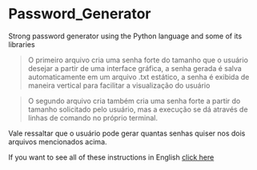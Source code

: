 # Password_Generator
Strong password generator using the Python language and some of its libraries

> O primeiro arquivo cria uma senha forte do tamanho que o usuário desejar a partir de uma interface gráfica, a senha gerada é salva automaticamente em um arquivo .txt estático, a senha é exibida de maneira vertical para facilitar a visualização do usuário

>O segundo arquivo cria também cria uma senha forte a partir do tamanho solicitado pelo usuário, mas a execução se dá através de linhas de comando no próprio terminal.
  
Vale ressaltar que o usuário pode gerar quantas senhas quiser nos dois arquivos mencionados acima.

If you want to see all of these instructions in English [click here](https://translate.google.com.br/?hl=pt-BR&sl=pt&tl=en&text=%3E%20O%20primeiro%20arquivo%20cria%20uma%20senha%20forte%20do%20tamanho%20que%20o%20usu%C3%A1rio%20desejar%20a%20partir%20de%20uma%20interface%20gr%C3%A1fica%2C%20a%20senha%20gerada%20%C3%A9%20salva%20automaticamente%20em%20um%20arquivo%20.txt%20est%C3%A1tico%2C%20a%20senha%20%C3%A9%20exibida%20de%20maneira%20vertical%20para%20facilitar%20a%20visualiza%C3%A7%C3%A3o%20do%20usu%C3%A1rio%0A%0A%3EO%20segundo%20arquivo%20cria%20tamb%C3%A9m%20cria%20uma%20senha%20forte%20a%20partir%20do%20tamanho%20solicitado%20pelo%20usu%C3%A1rio%2C%20mas%20a%20execu%C3%A7%C3%A3o%20se%20d%C3%A1%20atrav%C3%A9s%20de%20linhas%20de%20comando%20no%20pr%C3%B3prio%20terminal.%0A%20%20%0AVale%20ressaltar%20que%20o%20usu%C3%A1rio%20pode%20gerar%20quantas%20senhas%20quiser%20nos%20dois%20arquivos%20mencionados%20acima.&op=translate)
